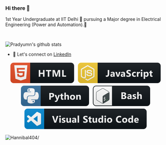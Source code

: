 ### Hi there 👋

1st Year Undergraduate at IIT Delhi 🔭 pursuing a Major degree in Electrical Engineering (Power and Automation).🌱</br>

</br>

![Pradyumn's github stats](https://github-readme-stats.vercel.app/api?username=hannibal404&show_icons=true)
</br>
- 🎉 Let's connect on [LinkedIn](https://www.linkedin.com/in/pradyumn-singh-rahar-5767131a3/)
<p align="center">
 <img src="https://raw.githubusercontent.com/8bithemant/8bithemant/master/svg/dev/languages/html.svg" alt="HTML" style="vertical-align:top; margin:4px">
 <img src="https://raw.githubusercontent.com/8bithemant/8bithemant/master/svg/dev/languages/js.svg" alt="JavaScript" style="vertical-align:top; margin:4px">
 <img src="https://raw.githubusercontent.com/8bithemant/8bithemant/master/svg/dev/languages/python.svg" alt="Python" style="vertical-align:top; margin:4px">
 <img src="https://raw.githubusercontent.com/8bithemant/8bithemant/master/svg/dev/tools/bash.svg" alt="Bash" style="vertical-align:top; margin:4px">
  <img src="https://raw.githubusercontent.com/8bithemant/8bithemant/master/svg/dev/tools/visualstudio_code.svg" alt="VS Code" style="vertical-align:top; margin:4px">
</p>
<p align="left"> <img src=https://komarev.com/ghpvc/?username=Hannibal404 alt=Hannibal404/> </p>
